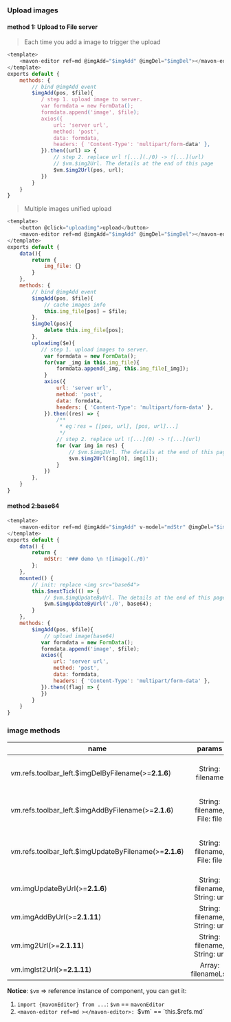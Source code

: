### Upload images

#### method 1: Upload to File server

> Each time you add a image to trigger the upload
```javascript
<template>
    <mavon-editor ref=md @imgAdd="$imgAdd" @imgDel="$imgDel"></mavon-editor>
</template>
exports default {
    methods: {
        // bind @imgAdd event
        $imgAdd(pos, $file){
           / step 1. upload image to server.
           var formdata = new FormData();
           formdata.append('image', $file);
           axios({
               url: 'server url',
               method: 'post',
               data: formdata,
               headers: { 'Content-Type': 'multipart/form-data' },
           }).then((url) => {
               // step 2. replace url ![...](./0) -> ![...](url)
               // $vm.$img2Url. The details at the end of this page
               $vm.$img2Url(pos, url);
           })
        }
    }
}
```

> Multiple images unified upload
```javascript
<template>
    <button @click="uploadimg">upload</button>
    <mavon-editor ref=md @imgAdd="$imgAdd" @imgDel="$imgDel"></mavon-editor>
</template>
exports default {
    data(){
        return {
            img_file: {}
        }
    },
    methods: {
        // bind @imgAdd event
        $imgAdd(pos, $file){
            // cache images info
            this.img_file[pos] = $file;
        },
        $imgDel(pos){
            delete this.img_file[pos];
        },
        uploadimg($e){
           // step 1. upload images to server.
            var formdata = new FormData();
            for(var _img in this.img_file){
                formdata.append(_img, this.img_file[_img]);
            }
            axios({
                url: 'server url',
                method: 'post',
                data: formdata,
                headers: { 'Content-Type': 'multipart/form-data' },
            }).then((res) => {
                /**
                 * eg：res = [[pos, url], [pos, url]...]
                 */
                // step 2. replace url ![...](0) -> ![...](url)
                for (var img in res) {
                    // $vm.$img2Url. The details at the end of this page
                    $vm.$img2Url(img[0], img[1]);
                }
            })
        },
    }
}
```

#### method 2:base64

```javascript
<template>
    <mavon-editor ref=md @imgAdd="$imgAdd" v-model="mdStr" @imgDel="$imgDel"></mavon-editor>
</template>
exports default {
    data() {
        return {
            mdStr: '### demo \n ![image](./0)'
        };
    },
    mounted() {
        // init: replace <img src="base64">
        this.$nextTick(() => {
            // $vm.$imgUpdateByUrl. The details at the end of this page
            $vm.$imgUpdateByUrl('./0', base64);
        }
    },
    methods: {
        $imgAdd(pos, $file){
            // upload image(base64)
           var formdata = new FormData();
           formdata.append('image', $file);
           axios({
               url: 'server url',
               method: 'post',
               data: formdata,
               headers: { 'Content-Type': 'multipart/form-data' },
           }).then((flag) => {
           })
        }
    }
}
```

### image methods
| name      |            params         | describe      |
| ----------------   | :-----------------------------: | ---------------------------------------- |
| $vm.$refs.toolbar_left.$imgDelByFilename(>=**2.1.6**) |  String: filename | Delete the image by filename, return true if sucess, false otherwise, (and it will remove from `md` (>=**2.4.16**)) |
| $vm.$refs.toolbar_left.$imgAddByFilename(>=**2.1.6**) |  String: filename, File: file | Add the image by filename (The filename alias style must be "./filename"), return true if sucess, false otherwise |
| $vm.$refs.toolbar_left.$imgUpdateByFilename(>=**2.1.6**) |  String: filename, File: file | Update the image by filename(The filename alias style must be "./filename"), return true if sucess, false otherwise |
| $vm.$imgUpdateByUrl(>=**2.1.6**)    |  String: filename, String: url | Update filename to url(example: ./0 -> http://path/to/png/some.png) |
| $vm.$imgAddByUrl(>=**2.1.11**)    |  String: filename, String: url | Same as above |
| $vm.$img2Url(>=**2.1.11**)    |  String: filename, String: url | replace filename to url(example: `![h](./0)` -> `![h](http://path/to/png/some.png)`) |
| $vm.$imglst2Url(>=**2.1.11**)    |  Array: filenameLst | Same as above(filenameLst: [[filename, url], ...]) |

**Notice**: `$vm` => reference instance of component, you can get it:
1. `import {mavonEditor} from ...`: `$vm` == `mavonEditor`
2. `<mavon-editor ref=md ></mavon-editor>: `$vm` == `this.$refs.md`
